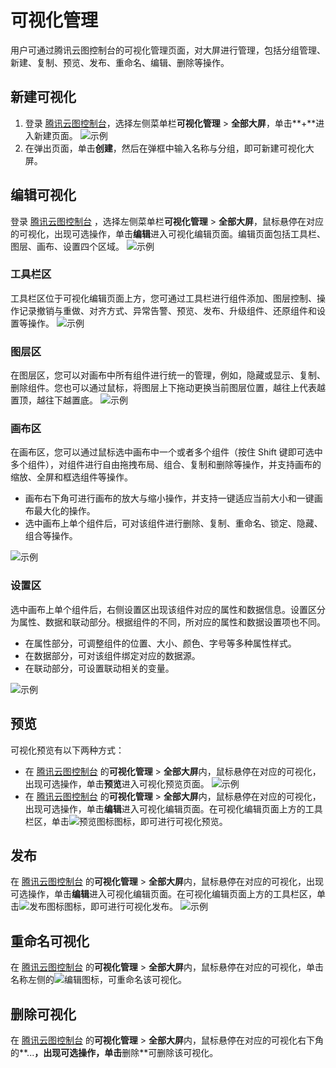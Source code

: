 # 可视化管理

用户可通过腾讯云图控制台的可视化管理页面，对大屏进行管理，包括分组管理、新建、复制、预览、发布、重命名、编辑、删除等操作。

## 新建可视化

1. 登录 [腾讯云图控制台](https://console.cloud.tencent.com/tcv)，选择左侧菜单栏**可视化管理** > **全部大屏**，单击**+**进入新建页面。
![示例](https://main.qcloudimg.com/raw/69537b6b3e3064d1959a2a7e800e9a8d.png)
2. 在弹出页面，单击**创建**，然后在弹框中输入名称与分组，即可新建可视化大屏。

## 编辑可视化

登录 [腾讯云图控制台](https://console.cloud.tencent.com/tcv) ，选择左侧菜单栏**可视化管理** > **全部大屏**，鼠标悬停在对应的可视化，出现可选操作，单击**编辑**进入可视化编辑页面。编辑页面包括工具栏、图层、画布、设置四个区域。
![示例](https://main.qcloudimg.com/raw/78772ae037f251e712fd907ce072f69b.png)

### 工具栏区

工具栏区位于可视化编辑页面上方，您可通过工具栏进行组件添加、图层控制、操作记录撤销与重做、对齐方式、异常告警、预览、发布、升级组件、还原组件和设置等操作。
![示例](https://main.qcloudimg.com/raw/70f95329d2e6b2e28a4232c0692fbd96.png)

### 图层区

在图层区，您可以对画布中所有组件进行统一的管理，例如，隐藏或显示、复制、删除组件。您也可以通过鼠标，将图层上下拖动更换当前图层位置，越往上代表越置顶，越往下越置底。
![示例](https://main.qcloudimg.com/raw/d6a4f8e6345161993a9715e45b695280.png)

### 画布区

在画布区，您可以通过鼠标选中画布中一个或者多个组件（按住 Shift 键即可选中多个组件），对组件进行自由拖拽布局、组合、复制和删除等操作，并支持画布的缩放、全屏和框选组件等操作。

- 画布右下角可进行画布的放大与缩小操作，并支持一键适应当前大小和一键画布最大化的操作。
- 选中画布上单个组件后，可对该组件进行删除、复制、重命名、锁定、隐藏、组合等操作。

![示例](https://main.qcloudimg.com/raw/83c2af961ee3a52f08a295e4c583f37e.png)

### 设置区

选中画布上单个组件后，右侧设置区出现该组件对应的属性和数据信息。设置区分为属性、数据和联动部分。根据组件的不同，所对应的属性和数据设置项也不同。

- 在属性部分，可调整组件的位置、大小、颜色、字号等多种属性样式。
- 在数据部分，可对该组件绑定对应的数据源。
- 在联动部分，可设置联动相关的变量。

![示例](https://main.qcloudimg.com/raw/37c943a0ac511ff5546b626613c976cc.png)

## 预览

可视化预览有以下两种方式：

- 在 [腾讯云图控制台](https://console.cloud.tencent.com/tcv) 的**可视化管理** > **全部大屏**内，鼠标悬停在对应的可视化，出现可选操作，单击**预览**进入可视化预览页面。
![示例](https://main.qcloudimg.com/raw/f88ece3bf97e88471d3ec6151ee26903.png)
- 在 [腾讯云图控制台](https://console.cloud.tencent.com/tcv) 的**可视化管理** > **全部大屏**内，鼠标悬停在对应的可视化，出现可选操作，单击**编辑**进入可视化编辑页面。在可视化编辑页面上方的工具栏区，单击![预览图标](https://main.qcloudimg.com/raw/9487b40eae4a23a2933fd809f4c22de9.png)图标，即可进行可视化预览。

## 发布

在 [腾讯云图控制台](https://console.cloud.tencent.com/tcv) 的**可视化管理** > **全部大屏**内，鼠标悬停在对应的可视化，出现可选操作，单击**编辑**进入可视化编辑页面。在可视化编辑页面上方的工具栏区，单击![发布图标](https://main.qcloudimg.com/raw/53129e1b7f8d00de0e3cfd030f0256b2.png)图标，即可进行可视化发布。
![示例](https://main.qcloudimg.com/raw/fa44e8dc23d4d9bba2691f5112803dc0.png)

## 重命名可视化

在 [腾讯云图控制台](https://console.cloud.tencent.com/tcv) 的**可视化管理** > **全部大屏**内，鼠标悬停在对应的可视化，单击名称左侧的![编辑图标](https://main.qcloudimg.com/raw/788902e3f8c335cf17de420f7181c2a8.png)，可重命名该可视化。

## 删除可视化

在 [腾讯云图控制台](https://console.cloud.tencent.com/tcv) 的**可视化管理** > **全部大屏**内，鼠标悬停在对应的可视化右下角的**...**，出现可选操作，单击**删除**可删除该可视化。
